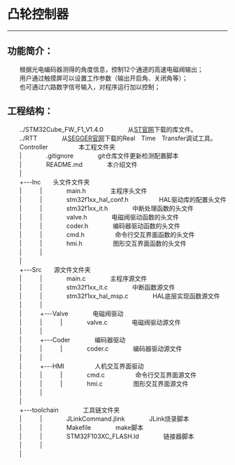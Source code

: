 # 凸轮控制器
---
  
## 功能简介：  
　　根据光电编码器测得的角度信息，控制12个通道的高速电磁阀输出；  
　　用户通过触摸屏可以设置工作参数（输出开启角、关闭角等）；  
　　也可通过六路数字信号输入，对程序运行加以控制；  
  
## 工程结构：  
　　../STM32Cube\_FW\_F1\_V1.4.0　　　　从[ST官网](http://www.st.com/content/st_com/en/products/embedded-software/mcus-embedded-software/stm32-embedded-software/stm32cube-embedded-software/stm32cubef1.html)下载的库文件。  
　　../RTT　　　　从[SEGGER官网](https://www.segger.com/jlink-rtt.html)下载的Real　Time　Transfer调试工具。  
　　Controller　　　　　本工程文件夹  
　　|　　　　.gitignore　　　　git仓库文件更新检测配置脚本  
　　|　　　　README.md　　　　本介绍文件  
　　|  
　　+---Inc　　头文件文件夹  
　　|　　　|　　　　main.h　　　　主程序头文件  
　　|　　　|　　　　stm32f1xx\_hal\_conf.h　　　　　HAL驱动库的配置头文件  
　　|　　　|　　　　stm32f1xx\_it.h　　　　中断处理函数的头文件  
　　|　　　|　　　　valve.h　　　　电磁阀驱动函数的头文件  
　　|　　　|　　　　coder.h　　　　编码器驱动函数的头文件  
　　|　　　|　　　　cmd.h　　　　　命令行交互界面函数的头文件  
　　|　　　|　　　　hmi.h　　　　　图形交互界面函数的头文件  
　　|　　　|  
　　|  
　　+---Src　　源文件文件夹  
　　|　　　|　　　　main.c　　　　主程序源文件  
　　|　　　|　　　　stm32f1xx\_it.c　　　　中断函数源文件  
　　|　　　|　　　　stm32f1xx\_hal\_msp.c　　　　HAL底层实现函数源文件  
　　|　　　|  
　　|　　　+---Valve　　　　电磁阀驱动  
　　|　　　|　　　|　　　　valve.c　　　　电磁阀驱动源文件  
　　|　　　|　　　  
　　|　　　+---Coder　　　　编码器驱动  
　　|　　　|　　　|　　　　coder.c　　　　编码器驱动源文件  
　　|　　　|　　　  
　　|　　　+---HMI　　　　　人机交互界面驱动  
　　|　　　|　　　|　　　　cmd.c　　　　　命令行交互界面源文件  
　　|　　　|　　　|　　　　hmi.c　　　　　图形交互界面源文件  
　　|　　　|　　　  
　　|  
　　+---toolchain　　　　工具链文件夹  
　　|　　　|　　　　JLinkCommand.jlink　　　　JLink烧录脚本  
　　|　　　|　　　　Makefile　　　　make脚本  
　　|　　　|　　　　STM32F103XC\_FLASH.ld　　　　链接器脚本  
　　|　　　|　　　  
　　|　


